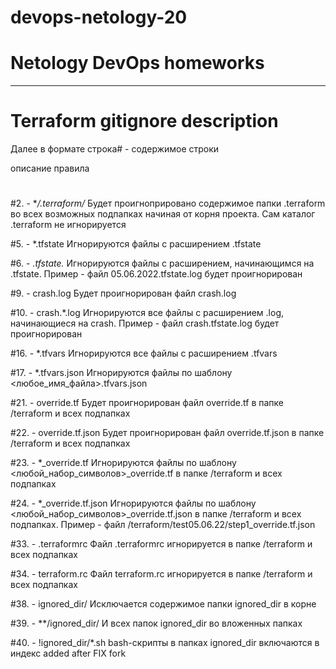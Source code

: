 # devops-netology-20
# Netology DevOps homeworks
___________________________________________________________________
# Terraform gitignore description
Далее в формате
строка# - содержимое строки 

описание правила
#
#2. - **/.terraform/*
Будет проигноприровано содержимое папки .terraform во всех возможных подпапках начиная от корня проекта. Сам каталог .terraform не игнорируется

#5. - *.tfstate
Игнорируются файлы с расширением .tfstate

#6. - *.tfstate.*
Игнорируются файлы с расширением, начинающимся на .tfstate. Пример - файл 05.06.2022.tfstate.log будет проигнорирован

#9. - crash.log
Будет проигнорирован файл crash.log

#10. - crash.*.log
Игнорируются все файлы с расширением .log, начинающиеся на crash. Пример - файл crash.tfstate.log будет проигнорирован

#16. - *.tfvars
Игнорируются все файлы с расширением .tfvars

#17. - *.tfvars.json
Игнорируются файлы по шаблону <любое_имя_файла>.tfvars.json

#21. - override.tf
Будет проигнорирован файл override.tf в папке /terraform и всех подпапках

#22. - override.tf.json
Будет проигнорирован файл override.tf.json в папке /terraform и всех подпапках

#23. - *_override.tf
Игнорируются файлы по шаблону <любой_набор_символов>_override.tf в папке /terraform и всех подпапках

#24. - *_override.tf.json
Игнорируются файлы по шаблону <любой_набор_символов>_override.tf.json в папке /terraform и всех подпапках. Пример - файл /terraform/test05.06.22/step1_override.tf.json

#33. - .terraformrc
Файл .terraformrc игнорируется в папке /terraform и всех подпапках

#34. - terraform.rc
Файл terraform.rc игнорируется в папке /terraform и всех подпапках

#38. - ignored_dir/
Исключается содержимое папки ignored_dir в корне

#39. - **/ignored_dir/
И всех папок ignored_dir во вложенных папках

#40. - !ignored_dir/*.sh
bash-скрипты в папках ignored_dir включаются в индекс
added after FIX fork
